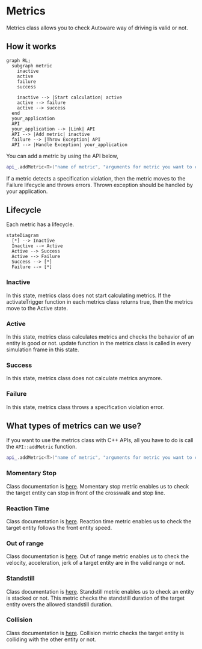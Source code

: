 # Metrics

Metrics class allows you to check Autoware way of driving is valid or not.

## How it works

```mermaid
graph RL;
  subgraph metric
    inactive
    active
    failure
    success

    inactive --> |Start calculation| active
    active --> failure
    active --> success
  end
  your_application
  API
  your_application --> |Link| API
  API --> |Add metric| inactive
  failure --> |Throw Exception| API
  API --> |Handle Exception| your_application
```

You can add a metric by using the API below,

```C++
api_.addMetric<T>("name of metric", "arguments for metric you want to check" ...);
```

If a metric detects a specification violation, then the metric moves to the Failure lifecycle and throws errors.
Thrown exception should be handled by your application.

## Lifecycle

Each metric has a lifecycle.

```mermaid
stateDiagram
  [*] --> Inactive
  Inactive --> Active
  Active --> Success
  Active --> Failure
  Success --> [*]
  Failure --> [*]
```

### Inactive

In this state, metrics class does not start calculating metrics.
If the activateTrigger function in each metrics class returns true, then the metrics move to the Active state.

### Active

In this state, metrics class calculates metrics and checks the behavior of an entity is good or not.
update function in the metrics class is called in every simulation frame in this state.

### Success

In this state, metrics class does not calculate metrics anymore.

### Failure

In this state, metrics class throws a specification violation error.

## What types of metrics can we use?

If you want to use the metrics class with C++ APIs, all you have to do is call the `API::addMetric` function.

```C++
api_.addMetric<T>("name of metric", "arguments for metric you want to check" ...);
```

### Momentary Stop

Class documentation is [here](https://tier4.github.io/scenario_simulator_v2-docs/package/traffic_simulator/markdown/Classes/classmetrics_1_1MomentaryStopMetric/).
Momentary stop metric enables us to check the target entity can stop in front of the crosswalk and stop line.

### Reaction Time

Class documentation is [here](https://tier4.github.io/scenario_simulator_v2-docs/package/traffic_simulator/markdown/Classes/classmetrics_1_1ReactionTimeMetric/).
Reaction time metric enables us to check the target entity follows the front entity speed.

### Out of range

Class documentation is [here](https://tier4.github.io/scenario_simulator_v2-docs/package/traffic_simulator/markdown/Classes/classmetrics_1_1OutOfRangeMetric/).
Out of range metric enables us to check the velocity, acceleration, jerk of a target entity are in the valid range or not.

### Standstill

Class documentation is [here](https://tier4.github.io/scenario_simulator_v2-docs/package/traffic_simulator/markdown/Classes/classmetrics_1_1StandstillMetric/).
Standstill metric enables us to check an entity is stacked or not.
This metric checks the standstill duration of the target entity overs the allowed standstill duration.

### Collision

Class documentation is [here](https://tier4.github.io/scenario_simulator_v2-docs/package/traffic_simulator/markdown/Classes/classmetrics_1_1CollisionMetric/).
Collision metric checks the target entity is colliding with the other entity or not.
